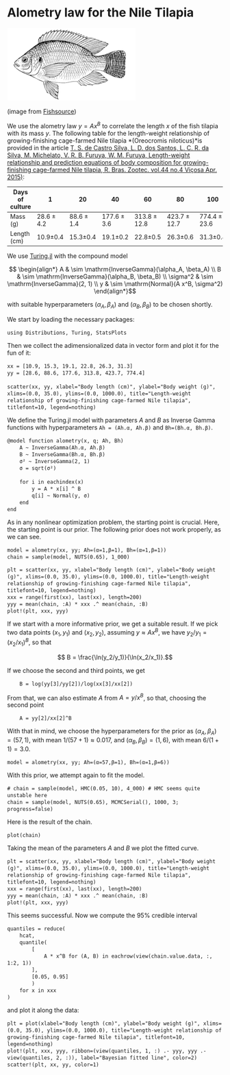 # Alometry law for the Nile Tilapia

![nile tilapia](images/NileTilapia.gif)

(image from [Fishsource](https://www.fishsource.org/aqua_page/17))

We use the alometry law $y = A x^B$ to correlate the length $x$ of the fish tilapia with its mass $y$. The following table for the length-weight relationship of growing-finishing cage-farmed Nile tilapia *(Oreocromis niloticus)*is provided in the article [T. S. de Castro Silva, L. D. dos Santos, L. C. R. da Silva, M. Michelato, V. R. B. Furuya, W. M. Furuya, Length-weight relationship and prediction equations of body composition for growing-finishing cage-farmed Nile tilapia, R. Bras. Zootec. vol.44 no.4 Viçosa Apr. 2015)](https://www.scielo.br/scielo.php?script=sci_arttext&pid=S1516-35982015000400133):


| Days of culture | 1 | 20 | 40 | 60 | 80 | 100 |
| --- | --- | --- | --- | --- | --- | --- |
| Mass (g) | 28.6 ± 4.2 | 88.6 ± 1.4 | 177.6 ± 3.6 | 313.8 ± 12.8 | 423.7 ± 12.7 | 774.4 ± 23.6 |
| Length (cm) | 10.9±0.4 | 15.3±0.4 | 19.1±0.2 | 22.8±0.5 | 26.3±0.6 | 31.3±0.4 |

We use [Turing.jl](https://turing.ml/) with the compound model

```math
    \begin{align*}
        A & \sim \mathrm{InverseGamma}(\alpha_A, \beta_A) \\
        B & \sim \mathrm{InverseGamma}(\alpha_B, \beta_B) \\
        \sigma^2 & \sim \mathrm{InverseGamma}(2, 1) \\
        y & \sim \mathrm{Normal}(A x^B, \sigma^2)
    \end{align*}
```

with suitable hyperparameters $(\alpha_A, \beta_A)$ and $(\alpha_B, \beta_B)$ to be chosen shortly.

We start by loading the necessary packages:

```@example tilapia
using Distributions, Turing, StatsPlots
```

Then we collect the adimensionalized data in vector form and plot it for the fun of it:

```@example tilapia
xx = [10.9, 15.3, 19.1, 22.8, 26.3, 31.3]
yy = [28.6, 88.6, 177.6, 313.8, 423.7, 774.4]

scatter(xx, yy, xlabel="Body length (cm)", ylabel="Body weight (g)", xlims=(0.0, 35.0), ylims=(0.0, 1000.0), title="Length-weight relationship of growing-finishing cage-farmed Nile tilapia", titlefont=10, legend=nothing)
```

We define the Turing.jl model with parameters $A$ and $B$ as Inverse Gamma functions with hyperparameters `Ah = (Ah.α, Ah.β)` and `Bh=(Bh.α, Bh.β)`.

```@example tilapia
@model function alometry(x, q; Ah, Bh)
    A ~ InverseGamma(Ah.α, Ah.β)
    B ~ InverseGamma(Bh.α, Bh.β)
    σ² ~ InverseGamma(2, 1)
    σ = sqrt(σ²)

    for i in eachindex(x)
        y = A * x[i] ^ B
        q[i] ~ Normal(y, σ)
    end
end
```

As in any nonlinear optimization problem, the starting point is crucial. Here, the starting point is our prior. The following prior does not work properly, as we can see.

```@example tilapia
model = alometry(xx, yy; Ah=(α=1,β=1), Bh=(α=1,β=1))
chain = sample(model, NUTS(0.65), 1_000)
```

```@example tilapia
plt = scatter(xx, yy, xlabel="Body length (cm)", ylabel="Body weight (g)", xlims=(0.0, 35.0), ylims=(0.0, 1000.0), title="Length-weight relationship of growing-finishing cage-farmed Nile tilapia", titlefont=10, legend=nothing)
xxx = range(first(xx), last(xx), length=200)
yyy = mean(chain, :A) * xxx .^ mean(chain, :B)
plot!(plt, xxx, yyy)
```

If we start with a more informative prior, we get a suitable result. If we pick two data points $(x_1, y_1)$ and $(x_2, y_2)$, assuming $y \approx Ax^B$, we have $y_2/y_1 = (x_2/x_1)^B$, so that

```math
    B = \frac{\ln(y_2/y_1)}{\ln(x_2/x_1)}.
```

If we choose the second and third points, we get

```@example tilapia
    B = log(yy[3]/yy[2])/log(xx[3]/xx[2])
```

From that, we can also estimate $A$ from $A = y/x^B$, so that, choosing the second point

```@example tilapia
    A = yy[2]/xx[2]^B
```

With that in mind, we choose the hyperparameters for the prior as $(\alpha_A, \beta_A) = (57, 1)$, with mean $1/(57+1) \approx 0.017$, and $(\alpha_B, \beta_B) = (1, 6)$, with mean $6/(1+1) = 3.0$.

```@example tilapia
model = alometry(xx, yy; Ah=(α=57,β=1), Bh=(α=1,β=6))
```

With this prior, we attempt again to fit the model.

```@example tilapia
# chain = sample(model, HMC(0.05, 10), 4_000) # HMC seems quite unstable here
chain = sample(model, NUTS(0.65), MCMCSerial(), 1000, 3; progress=false)
```

Here is the result of the chain.

```@example tilapia
plot(chain)
```

Taking the mean of the parameters $A$ and $B$ we plot the fitted curve.

```@example tilapia
plt = scatter(xx, yy, xlabel="Body length (cm)", ylabel="Body weight (g)", xlims=(0.0, 35.0), ylims=(0.0, 1000.0), title="Length-weight relationship of growing-finishing cage-farmed Nile tilapia", titlefont=10, legend=nothing)
xxx = range(first(xx), last(xx), length=200)
yyy = mean(chain, :A) * xxx .^ mean(chain, :B)
plot!(plt, xxx, yyy)
```

This seems successful. Now we compute the 95% credible interval

```@example tilapia
quantiles = reduce(
    hcat,
    quantile(
        [
            A * x^B for (A, B) in eachrow(view(chain.value.data, :, 1:2, 1))
        ],
        [0.05, 0.95]
        )
    for x in xxx
)
```

and plot it along the data:

```@example tilapia
plt = plot(xlabel="Body length (cm)", ylabel="Body weight (g)", xlims=(0.0, 35.0), ylims=(0.0, 1000.0), title="Length-weight relationship of growing-finishing cage-farmed Nile tilapia", titlefont=10, legend=nothing)
plot!(plt, xxx, yyy, ribbon=(view(quantiles, 1, :) .- yyy, yyy .- view(quantiles, 2, :)), label="Bayesian fitted line", color=2)
scatter!(plt, xx, yy, color=1)
```
